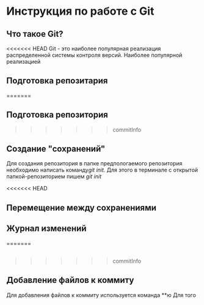 # Инструкция по работе с Git

## Что такое Git?
<<<<<<< HEAD
Git - это наиболее популярная реализация распределенной системы контроля версий. Наиболее популярной реализацией
## Подготовка репозитария
=======

## Подготовка репозитория
>>>>>>> commitInfo

## Создание "сохранений"
Для создания репозитория в папке предпологаемого репозитория необходимо написать команду*git init*. Для этого в терминале с открытой папкой-репозиторием пишем *git init*

<<<<<<< HEAD
## Перемещение между сохранениями

## Журнал изменений
=======
## 
>>>>>>> commitInfo

##

## Добавление файлов к коммиту
Для добавления файлов к коммиту используется команда **ю
Для того